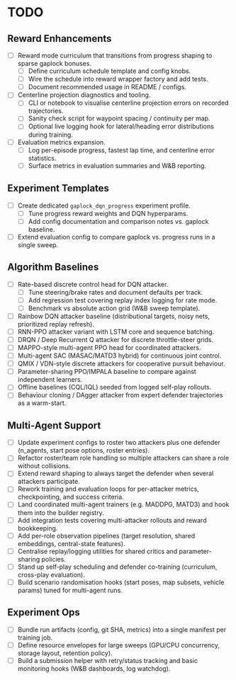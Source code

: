 # TODO

## Reward Enhancements

- [ ] Reward mode curriculum that transitions from progress shaping to sparse gaplock bonuses.
  - [ ] Define curriculum schedule template and config knobs.
  - [ ] Wire the schedule into reward wrapper factory and add tests.
  - [ ] Document recommended usage in README / configs.
- [ ] Centerline projection diagnostics and tooling.
  - [ ] CLI or notebook to visualise centerline projection errors on recorded trajectories.
  - [ ] Sanity check script for waypoint spacing / continuity per map.
  - [ ] Optional live logging hook for lateral/heading error distributions during training.
- [ ] Evaluation metrics expansion.
  - [ ] Log per-episode progress, fastest lap time, and centerline error statistics.
  - [ ] Surface metrics in evaluation summaries and W&B reporting.

## Experiment Templates

- [ ] Create dedicated `gaplock_dqn_progress` experiment profile.
  - [ ] Tune progress reward weights and DQN hyperparams.
  - [ ] Add config documentation and comparison notes vs. gaplock baseline.
- [ ] Extend evaluation config to compare gaplock vs. progress runs in a single sweep.

## Algorithm Baselines

- [ ] Rate-based discrete control head for DQN attacker.
  - [ ] Tune steering/brake rates and document defaults per track.
  - [ ] Add regression test covering replay index logging for rate mode.
  - [ ] Benchmark vs absolute action grid (W&B sweep template).
- [ ] Rainbow DQN attacker baseline (distributional targets, noisy nets, prioritized replay refresh).
- [ ] RNN-PPO attacker variant with LSTM core and sequence batching.
- [ ] DRQN / Deep Recurrent Q attacker for discrete throttle-steer grids.
- [ ] MAPPO-style multi-agent PPO head for coordinated attackers.
- [ ] Multi-agent SAC (MASAC/MATD3 hybrid) for continuous joint control.
- [ ] QMIX / VDN-style discrete attackers for cooperative pursuit behaviour.
- [ ] Parameter-sharing PPO/IMPALA baseline to compare against independent learners.
- [ ] Offline baselines (CQL/IQL) seeded from logged self-play rollouts.
- [ ] Behaviour cloning / DAgger attacker from expert defender trajectories as a warm-start.

## Multi-Agent Support

- [ ] Update experiment configs to roster two attackers plus one defender (n_agents, start pose options, roster entries).
- [ ] Refactor roster/team role handling so multiple attackers can share a role without collisions.
- [ ] Extend reward shaping to always target the defender when several attackers participate.
- [ ] Rework training and evaluation loops for per-attacker metrics, checkpointing, and success criteria.
- [ ] Land coordinated multi-agent trainers (e.g. MADDPG, MATD3) and hook them into the builder registry.
- [ ] Add integration tests covering multi-attacker rollouts and reward bookkeeping.
- [ ] Add per-role observation pipelines (target resolution, shared embeddings, central-state features).
- [ ] Centralise replay/logging utilities for shared critics and parameter-sharing policies.
- [ ] Stand up self-play scheduling and defender co-training (curriculum, cross-play evaluation).
- [ ] Build scenario randomisation hooks (start poses, map subsets, vehicle params) tuned for multi-agent runs.

## Experiment Ops

- [ ] Bundle run artifacts (config, git SHA, metrics) into a single manifest per training job.
- [ ] Define resource envelopes for large sweeps (GPU/CPU concurrency, storage layout, retention policy).
- [ ] Build a submission helper with retry/status tracking and basic monitoring hooks (W&B dashboards, log watchdog).
